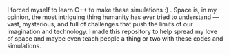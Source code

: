 I forced myself to learn C++ to make these simulations :) . Space is, in my opinion, the most intriguing thing humanity has ever tried to understand — vast, mysterious, and full of challenges that push the limits of our imagination and technology.
I made this repository to help spread my love of space and maybe even teach people a thing or two with these codes and simulations.

